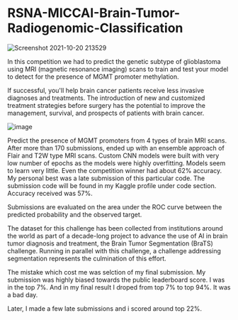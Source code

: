 # RSNA-MICCAI-Brain-Tumor-Radiogenomic-Classification

![Screenshot 2021-10-20 213529](https://user-images.githubusercontent.com/63582471/138129852-62b8230d-60b3-48e9-8449-bb1ded0ccc9b.jpg)

In this competition we had to predict the genetic subtype of glioblastoma using MRI (magnetic resonance imaging) scans to train and test your model to detect for the presence of MGMT promoter methylation.

If successful, you'll help brain cancer patients receive less invasive diagnoses and treatments. The introduction of new and customized treatment strategies before surgery has the potential to improve the management, survival, and prospects of patients with brain cancer.

![image](https://user-images.githubusercontent.com/63582471/138129528-24e780d4-cd7f-47e6-868e-38941a09a17a.png)

Predict the presence of MGMT promoters from 4 types of brain MRI scans.
After more than 170 submissions, ended up with an ensemble approach of Flair and T2W type MRI scans.
Custom CNN models were built with very low number of epochs as the models were highly overfitting.
Models seem to learn very little. Even the competition winner had about 62% accuracy. My personal best was a late submission of this particular code. The submission code will be found in my Kaggle profile under code section. Accuracy received was 57%.

Submissions are evaluated on the area under the ROC curve between the predicted probability and the observed target.


The dataset for this challenge has been collected from institutions around the world as part of a decade-long project to advance the use of AI in brain tumor diagnosis and treatment, the Brain Tumor Segmentation (BraTS) challenge. Running in parallel with this challenge, a challenge addressing segmentation represents the culmination of this effort.

The mistake which cost me was selction of my final submission. My submission was highly biased towards the public leaderboard score. I was in the top 7%.
And in my final result I droped from top 7% to top 94%. It was a bad day.

Later, I made a few late submissions and i scored around top 22%. 
